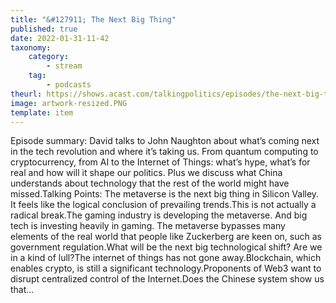 ```yaml
---
title: "&#127911; The Next Big Thing"
published: true
date: 2022-01-31-11-42
taxonomy:
    category:
        - stream
    tag:
        - podcasts
theurl: https://shows.acast.com/talkingpolitics/episodes/the-next-big-thing
image: artwork-resized.PNG
template: item
---
```


Episode summary: David talks to John Naughton about what&rsquo;s coming next in the tech revolution and where it&rsquo;s taking us. From quantum computing to cryptocurrency, from AI to the Internet of Things: what&rsquo;s hype, what&rsquo;s for real and how will it shape our politics. Plus we discuss what China understands about technology that the rest of the world might have missed.Talking Points: The metaverse is the next big thing in Silicon Valley. It feels like the logical conclusion of prevailing trends.This is not actually a radical break.The gaming industry is developing the metaverse. And big tech is investing heavily in gaming. The metaverse bypasses many elements of the real world that people like Zuckerberg are keen on, such as government regulation.What will be the next big technological shift? Are we in a kind of lull?The internet of things has not gone away.Blockchain, which enables crypto, is still a significant technology.Proponents of Web3 want to disrupt centralized control of the Internet.Does the Chinese system show us that&hellip;
